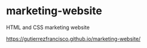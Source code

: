 # marketing-website
HTML and CSS marketing website

https://gutierrezfrancisco.github.io/marketing-website/
